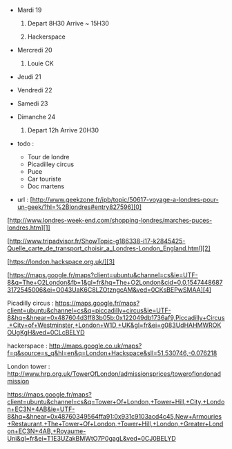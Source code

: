 [0]: http://www.geekzone.fr/ipb/topic/50617-voyage-a-londres-pour-un-geek/?hl=%2Blondres#entry827596  "Demande sur geekzone"

*	Mardi 19

	1.	Depart 8H30 Arrive ~ 15H30

	2.	Hackerspace



*	Mercredi 20

	1.	Louie CK

*	Jeudi 21

*	Vendredi 22

*	Samedi 23

*	Dimanche 24

	1.	Depart 12h Arrive 20H30

*	todo :
	*	Tour de londre
	*	Picadilley circus
	*	Puce
	*	Car touriste
	*	Doc martens

*	url :
[http://www.geekzone.fr/ipb/topic/50617-voyage-a-londres-pour-un-geek/?hl=%2Blondres#entry827596][0]

[http://www.londres-week-end.com/shopping-londres/marches-puces-londres.htm][1]

[http://www.tripadvisor.fr/ShowTopic-g186338-i17-k2845425-Quelle_carte_de_transport_choisir_a_Londres-London_England.html][2]

[https://london.hackspace.org.uk/][3]


[https://maps.google.fr/maps?client=ubuntu&channel=cs&ie=UTF-8&q=The+O2London&fb=1&gl=fr&hq=The+O2London&cid=0,0,15474486873172545006&ei=O043UaK6C8LZOtzngcAM&ved=0CKsBEPwSMAA][4]


Picadilly circus :
https://maps.google.fr/maps?client=ubuntu&channel=cs&q=piccadilly+circus&ie=UTF-8&hq=&hnear=0x487604d3ff83b05b:0x122049db1736af9,Piccadilly+Circus,+City+of+Westminster,+London+W1D,+UK&gl=fr&ei=g083UdHAHMWROKOUgKgH&ved=0CLcBELYD

hackerspace :
http://maps.google.co.uk/maps?f=q&source=s_q&hl=en&q=London+Hackspace&sll=51.530746,-0.076218


London tower :
http://www.hrp.org.uk/TowerOfLondon/admissionsprices/toweroflondonadmission

https://maps.google.fr/maps?client=ubuntu&channel=cs&q=Tower+Of+London,+Tower+Hill,+City,+London+EC3N+4AB&ie=UTF-8&hq=&hnear=0x48760349564ffa91:0x931c9103acd4c45,New+Armouries+Restaurant,+The+Tower+Of+London,+Tower+Hill,+London,+Greater+London+EC3N+4AB,+Royaume-Uni&gl=fr&ei=T1E3UZakBMWtO7P0gagL&ved=0CJ0BELYD 
